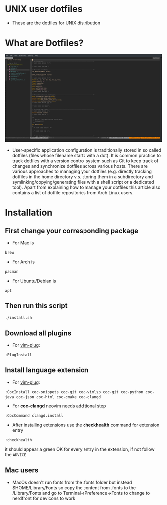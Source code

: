 # UNIX user dotfiles
* These are the dotfiles for UNIX distribution 
# What are Dotfiles?
![screenshot](images/Screenshot.png)
* User-specific application configuration is traditionally stored in so called dotfiles (files whose filename starts with a dot). It is common practice to track dotfiles with a version control system such as Git to keep track of changes and synchronize dotfiles across various hosts. There are various approaches to managing your dotfiles (e.g. directly tracking dotfiles in the home directory v.s. storing them in a subdirectory and symlinking/copying/generating files with a shell script or a dedicated tool). Apart from explaining how to manage your dotfiles this article also contains a list of dotfile repositories from Arch Linux users.

# Installation
## First change your corresponding package 
* For Mac is 
```
brew
```
* For Arch is
```
pacman
```
* For Ubuntu/Debian is
```
apt
```
## Then run this script 
```
./install.sh
```
## Download all plugins
* For [vim-plug](https://github.com/junegunn/vim-plug):
```
:PlugInstall
```
## Install language extension
* For [vim-plug](https://github.com/junegunn/vim-plug):
```
:CocInstall coc-snippets coc-git coc-vimlsp coc-git coc-python coc-java coc-json coc-html coc-cmake coc-clangd
```
* For **coc-clangd** neovim needs additional step
```
:CocCommand clangd.install
```
* After installing extensions use the **checkhealth** command for extension entry
```
:checkhealth
```
it should appear a green OK for every entry in the extension, if not follow the ```ADVICE```
## Mac users 
* MacOs doesn't run fonts from the .fonts folder but instead $HOME/Library/Fonts so copy the content from .fonts to the /Library/Fonts and go to Terminal->Preference->Fonts to change to nerdfront for devicons to work
